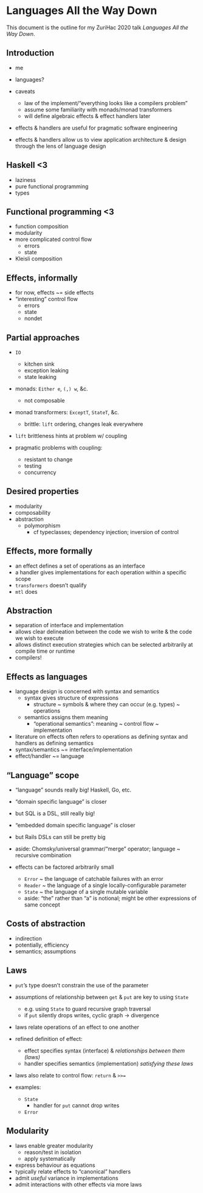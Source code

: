 # Languages All the Way Down

This document is the outline for my ZuriHac 2020 talk _Languages All the Way Down_.


## Introduction

- me
- languages?

- caveats
  - law of the implement/“everything looks like a compilers problem”
  - assume some familiarity with monads/monad transformers
  - will define algebraic effects & effect handlers later

- effects & handlers are useful for pragmatic software engineering
- effects & handlers allow us to view application architecture & design through the lens of language design


## Haskell <3

- laziness
- pure functional programming
- types


## Functional programming <3

- function composition
- modularity
- more complicated control flow
  - errors
  - state
- Kleisli composition


## Effects, informally

- for now, effects ~= side effects
- “interesting” control flow
  - errors
  - state
  - nondet


## Partial approaches

- `IO`
  - kitchen sink
  - exception leaking
  - state leaking
- monads: `Either e`, `(,) w`, &c.
  - not composable
- monad transformers: `ExceptT`, `StateT`, &c.
  - brittle: `lift` ordering, changes leak everywhere

- `lift` brittleness hints at problem w/ coupling
- pragmatic problems with coupling:
  - resistant to change
  - testing
  - concurrency


## Desired properties

- modularity
- composability
- abstraction
  - polymorphism
    - cf typeclasses; dependency injection; inversion of control


## Effects, more formally

- an effect defines a set of operations as an interface
- a handler gives implementations for each operation within a specific scope
- `transformers` doesn’t qualify
- `mtl` does


## Abstraction

- separation of interface and implementation
- allows clear delineation between the code we wish to write & the code we wish to execute
- allows distinct execution strategies which can be selected arbitrarily at compile time or runtime
- compilers!


## Effects as languages

- language design is concerned with syntax and semantics
  - syntax gives structure of expressions
    - structure ~ symbols & where they can occur (e.g. types) ~ operations
  - semantics assigns them meaning
    - “operational semantics”: meaning ~ control flow ~ implementation
- literature on effects often refers to operations as defining syntax and handlers as defining semantics
- syntax/semantics ~= interface/implementation
- effect/handler ~= language


## “Language” scope

- “language” sounds really big! Haskell, Go, etc.
- “domain specific language” is closer
- but SQL is a DSL, still really big!
- “embedded domain specific language” is closer
- but Rails DSLs can still be pretty big
- aside: Chomsky/universal grammar/“merge” operator; language ~ recursive combination

- effects can be factored arbitrarily small
  - `Error` ~ the language of catchable failures with an error
  - `Reader` ~ the language of a single locally-configurable parameter
  - `State` ~ the language of a single mutable variable
  - aside: “the” rather than “a” is notional; might be other expressions of same concept


## Costs of abstraction

- indirection
- potentially, efficiency
- semantics; assumptions


## Laws

- `put`’s type doesn’t constrain the use of the parameter
- assumptions of relationship between `get` & `put` are key to using `State`
  - e.g. using `State` to guard recursive graph traversal
  - if `put` silently drops writes, cyclic graph -> divergence
- laws relate operations of an effect to one another

- refined definition of effect:
  - effect specifies syntax (interface) & _relationships between them (laws)_
  - handler specifies semantics (implementation) _satisfying these laws_

- laws also relate to control flow: `return` & `>>=`

- examples:
  - `State`
    - handler for `put` cannot drop writes
  - `Error`


## Modularity

- laws enable greater modularity
  - reason/test in isolation
  - apply systematically
- express behaviour as equations
- typically relate effects to “canonical” handlers
- admit _useful_ variance in implementations
- admit interactions with other effects via more laws
